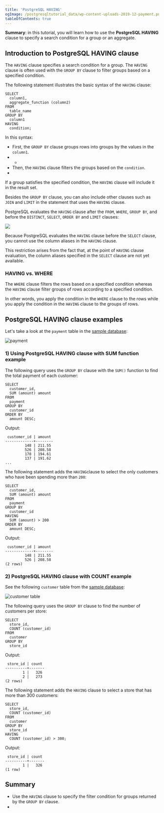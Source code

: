 ```yaml
---
title: 'PostgreSQL HAVING'
ogImage: /postgresqltutorial_data/wp-content-uploads-2019-12-payment.png
tableOfContents: true
---
```


**Summary**: in this tutorial, you will learn how to use the **PostgreSQL HAVING** clause to specify a search condition for a group or an aggregate.



## Introduction to PostgreSQL HAVING clause



The `HAVING` clause specifies a search condition for a group. The `HAVING` clause is often used with the `GROUP BY` clause to filter groups based on a specified condition.



The following statement illustrates the basic syntax of the `HAVING` clause:



```
SELECT
  column1,
  aggregate_function (column2)
FROM
  table_name
GROUP BY
  column1
HAVING
  condition;
```



In this syntax:



- First, the `GROUP BY` clause groups rows into groups by the values in the `column1`.
- -
- Then, the `HAVING` clause filters the groups based on the `condition`.
- 


If a group satisfies the specified condition, the `HAVING` clause will include it in the result set.



Besides the `GROUP BY` clause, you can also include other clauses such as `JOIN` and `LIMIT` in the statement that uses the `HAVING` clause.



PostgreSQL evaluates the `HAVING` clause after the `FROM`, `WHERE`, `GROUP BY`, and before the `DISTINCT`, `SELECT`, `ORDER BY` and `LIMIT` clauses:



![](https://www.postgresqltutorial.com/wp-content/uploads/2024/01/postgresql-having.svg)



Because PostgreSQL evaluates the `HAVING` clause before the `SELECT` clause, you cannot use the column aliases in the `HAVING` clause.



This restriction arises from the fact that, at the point of `HAVING` clause evaluation, the column aliases specified in the `SELECT` clause are not yet available.



### HAVING vs. WHERE



The `WHERE` clause filters the rows based on a specified condition whereas the `HAVING` clause filter groups of rows according to a specified condition.



In other words, you apply the condition in the `WHERE` clause to the rows while you apply the condition in the `HAVING` clause to the groups of rows.



## PostgreSQL HAVING clause examples



Let's take a look at the `payment` table in the [sample database](https://www.postgresqltutorial.com/postgresql-getting-started/postgresql-sample-database/ "PostgreSQL Sample Database"):



![payment](/postgresqltutorial_data/wp-content-uploads-2019-12-payment.png)



### 1) Using PostgreSQL HAVING clause with SUM function example



The following query uses the `GROUP BY` clause with the `SUM()` function to find the total payment of each customer:



```
SELECT
  customer_id,
  SUM (amount) amount
FROM
  payment
GROUP BY
  customer_id
ORDER BY
  amount DESC;
```



Output:



```
 customer_id | amount
-------------+--------
         148 | 211.55
         526 | 208.58
         178 | 194.61
         137 | 191.62
...
```



The following statement adds the `HAVING`clause to select the only customers who have been spending more than `200`:



```
SELECT
  customer_id,
  SUM (amount) amount
FROM
  payment
GROUP BY
  customer_id
HAVING
  SUM (amount) > 200
ORDER BY
  amount DESC;
```



Output:



```
 customer_id | amount
-------------+--------
         148 | 211.55
         526 | 208.58
(2 rows)
```



### 2) PostgreSQL HAVING clause with COUNT example



See the following `customer` table from the [sample database](https://www.postgresqltutorial.com/postgresql-getting-started/postgresql-sample-database/):



![customer table](/postgresqltutorial_data/wp-content-uploads-2013-05-customer-table.png)



The following query uses the `GROUP BY` clause to find the number of customers per store:



```
SELECT
  store_id,
  COUNT (customer_id)
FROM
  customer
GROUP BY
  store_id
```



Output:



```
 store_id | count
----------+-------
        1 |   326
        2 |   273
(2 rows)
```



The following statement adds the `HAVING` clause to select a store that has more than 300 customers:



```
SELECT
  store_id,
  COUNT (customer_id)
FROM
  customer
GROUP BY
  store_id
HAVING
  COUNT (customer_id) > 300;
```



Output:



```
 store_id | count
----------+-------
        1 |   326
(1 row)
```



## Summary



- Use the `HAVING` clause to specify the filter condition for groups returned by the `GROUP BY` clause.
- 
